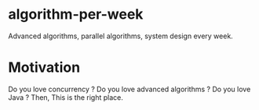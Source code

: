 # algorithm-per-week
Advanced algorithms, parallel algorithms, system design every week.


# Motivation

Do you love concurrency ? Do you love advanced algorithms ? Do you love Java ?
Then, This is the right place.
